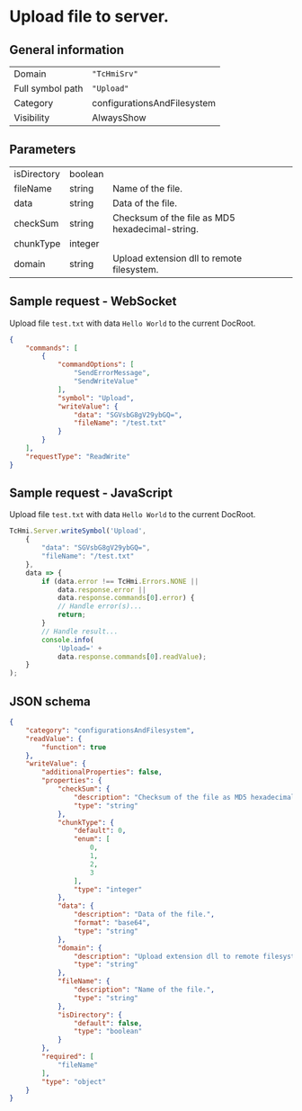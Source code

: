 # Upload file to server.

## General information

|  |  |
| - | - |
| Domain | `"TcHmiSrv"` |
| Full symbol path | `"Upload"` |
| Category | configurationsAndFilesystem |
| Visibility | AlwaysShow |

## Parameters

|  |  |  |
| - | - | - |
| isDirectory | boolean |  |
| fileName | string | Name of the file. |
| data | string | Data of the file. |
| checkSum | string | Checksum of the file as MD5 hexadecimal-string. |
| chunkType | integer |  |
| domain | string | Upload extension dll to remote filesystem. |

## Sample request - WebSocket

Upload file `test.txt` with data `Hello World` to the current DocRoot.
```json
{
    "commands": [
        {
            "commandOptions": [
                "SendErrorMessage",
                "SendWriteValue"
            ],
            "symbol": "Upload",
            "writeValue": {
                "data": "SGVsbG8gV29ybGQ=",
                "fileName": "/test.txt"
            }
        }
    ],
    "requestType": "ReadWrite"
}
```

## Sample request - JavaScript

Upload file `test.txt` with data `Hello World` to the current DocRoot.
```javascript
TcHmi.Server.writeSymbol('Upload',
    {
        "data": "SGVsbG8gV29ybGQ=",
        "fileName": "/test.txt"
    },
    data => {
        if (data.error !== TcHmi.Errors.NONE ||
            data.response.error ||
            data.response.commands[0].error) {
            // Handle error(s)...
            return;
        }
        // Handle result...
        console.info(
            'Upload=' +
            data.response.commands[0].readValue);
    }
);
```

## JSON schema

```json
{
    "category": "configurationsAndFilesystem",
    "readValue": {
        "function": true
    },
    "writeValue": {
        "additionalProperties": false,
        "properties": {
            "checkSum": {
                "description": "Checksum of the file as MD5 hexadecimal-string.",
                "type": "string"
            },
            "chunkType": {
                "default": 0,
                "enum": [
                    0,
                    1,
                    2,
                    3
                ],
                "type": "integer"
            },
            "data": {
                "description": "Data of the file.",
                "format": "base64",
                "type": "string"
            },
            "domain": {
                "description": "Upload extension dll to remote filesystem.",
                "type": "string"
            },
            "fileName": {
                "description": "Name of the file.",
                "type": "string"
            },
            "isDirectory": {
                "default": false,
                "type": "boolean"
            }
        },
        "required": [
            "fileName"
        ],
        "type": "object"
    }
}
```
